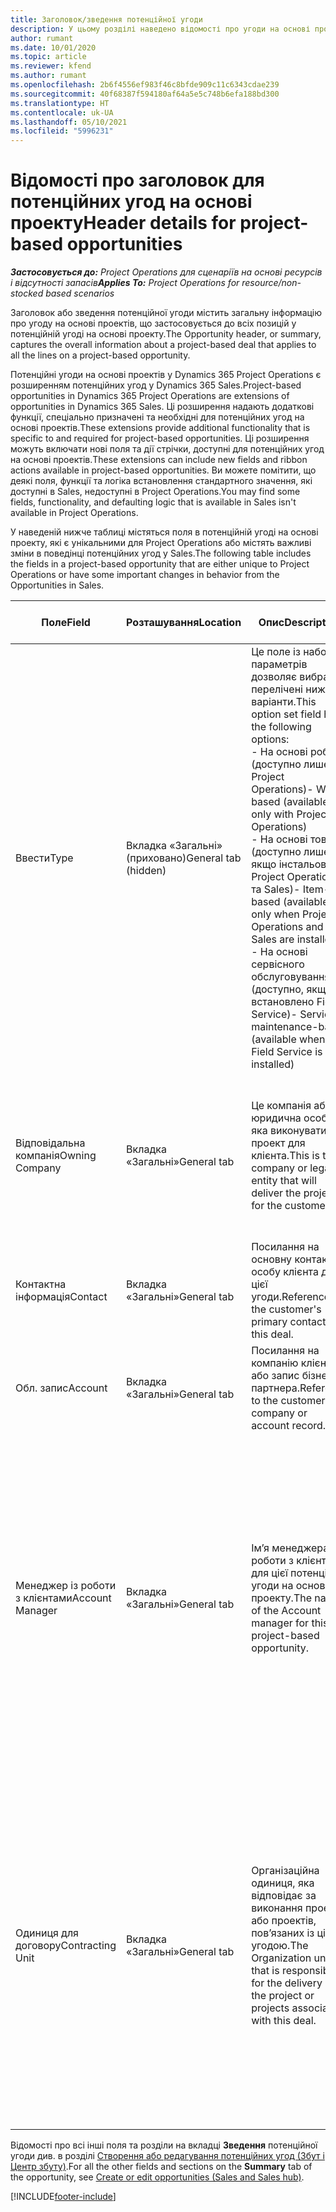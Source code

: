 ```yaml
---
title: Заголовок/зведення потенційної угоди
description: У цьому розділі наведено відомості про угоди на основі проектів, а також позиції потенційної угоди на основі проектів.
author: rumant
ms.date: 10/01/2020
ms.topic: article
ms.reviewer: kfend
ms.author: rumant
ms.openlocfilehash: 2b6f4556ef983f46c8bfde909c11c6343cdae239
ms.sourcegitcommit: 40f68387f594180af64a5e5c748b6efa188bd300
ms.translationtype: HT
ms.contentlocale: uk-UA
ms.lasthandoff: 05/10/2021
ms.locfileid: "5996231"
---
```

# <a name="header-details-for-project-based-opportunities"></a><span data-ttu-id="22f84-103">Відомості про заголовок для потенційних угод на основі проекту</span><span class="sxs-lookup"><span data-stu-id="22f84-103">Header details for project-based opportunities</span></span>

<span data-ttu-id="22f84-104">_**Застосовується до:** Project Operations для сценаріїв на основі ресурсів і відсутності запасів_</span><span class="sxs-lookup"><span data-stu-id="22f84-104">_**Applies To:** Project Operations for resource/non-stocked based scenarios_</span></span>


<span data-ttu-id="22f84-105">Заголовок або зведення потенційної угоди містить загальну інформацію про угоду на основі проектів, що застосовується до всіх позицій у потенційній угоді на основі проекту.</span><span class="sxs-lookup"><span data-stu-id="22f84-105">The Opportunity header, or summary, captures the overall information about a project-based deal that applies to all the lines on a project-based opportunity.</span></span>

<span data-ttu-id="22f84-106">Потенційні угоди на основі проектів у Dynamics 365 Project Operations є розширенням потенційних угод у Dynamics 365 Sales.</span><span class="sxs-lookup"><span data-stu-id="22f84-106">Project-based opportunities in Dynamics 365 Project Operations are extensions of opportunities in Dynamics 365 Sales.</span></span> <span data-ttu-id="22f84-107">Ці розширення надають додаткові функції, спеціально призначені та необхідні для потенційних угод на основі проектів.</span><span class="sxs-lookup"><span data-stu-id="22f84-107">These extensions provide additional functionality that is specific to and required for project-based opportunities.</span></span> <span data-ttu-id="22f84-108">Ці розширення можуть включати нові поля та дії стрічки, доступні для потенційних угод на основі проектів.</span><span class="sxs-lookup"><span data-stu-id="22f84-108">These extensions can include new fields and ribbon actions available in project-based opportunities.</span></span> <span data-ttu-id="22f84-109">Ви можете помітити, що деякі поля, функції та логіка встановлення стандартного значення, які доступні в Sales, недоступні в Project Operations.</span><span class="sxs-lookup"><span data-stu-id="22f84-109">You may find some fields, functionality, and defaulting logic that is available in Sales isn't available in Project Operations.</span></span>

<span data-ttu-id="22f84-110">У наведеній нижче таблиці містяться поля в потенційній угоді на основі проекту, які є унікальними для Project Operations або містять важливі зміни в поведінці потенційних угод у Sales.</span><span class="sxs-lookup"><span data-stu-id="22f84-110">The following table includes the fields in a project-based opportunity that are either unique to Project Operations or have some important changes in behavior from the Opportunities in Sales.</span></span>

| <span data-ttu-id="22f84-111">**Поле**</span><span class="sxs-lookup"><span data-stu-id="22f84-111">**Field**</span></span> | <span data-ttu-id="22f84-112">**Розташування**</span><span class="sxs-lookup"><span data-stu-id="22f84-112">**Location**</span></span> | <span data-ttu-id="22f84-113">**Опис**</span><span class="sxs-lookup"><span data-stu-id="22f84-113">**Description**</span></span> | <span data-ttu-id="22f84-114">**Вплив на наступні етапи**</span><span class="sxs-lookup"><span data-stu-id="22f84-114">**Downstream impact**</span></span> |
| --- | --- | --- | --- |
| <span data-ttu-id="22f84-115">Ввести</span><span class="sxs-lookup"><span data-stu-id="22f84-115">Type</span></span> | <span data-ttu-id="22f84-116">Вкладка «Загальні» (приховано)</span><span class="sxs-lookup"><span data-stu-id="22f84-116">General tab (hidden)</span></span> | <span data-ttu-id="22f84-117">Це поле із набором параметрів дозволяє вибрати перелічені нижче варіанти.</span><span class="sxs-lookup"><span data-stu-id="22f84-117">This option set field has the following options:</span></span></br><span data-ttu-id="22f84-118">- На основі робіт (доступно лише з Project Operations)</span><span class="sxs-lookup"><span data-stu-id="22f84-118">- Work-based (available only with Project Operations)</span></span></br><span data-ttu-id="22f84-119">- На основі товарів (доступно лише якщо інстальовано Project Operations та Sales)</span><span class="sxs-lookup"><span data-stu-id="22f84-119">- Item-based (available only when Project Operations and Sales are installed)</span></span></br><span data-ttu-id="22f84-120">- На основі сервісного обслуговування (доступно, якщо встановлено Field Service)</span><span class="sxs-lookup"><span data-stu-id="22f84-120">- Service maintenance-based (available when Field Service is installed)</span></span> | <span data-ttu-id="22f84-121">У разі використання Project Operations для цього значення поля автоматично встановлюється значення **На основі робіт**, яке класифікує потенційну угоду як угоду на основі проекту.</span><span class="sxs-lookup"><span data-stu-id="22f84-121">When you use Project Operations, this field value is automatically set to **Work-based** which classifies the Opportunity as project-based.</span></span> <span data-ttu-id="22f84-122">Потенційна угода має бути угодою на основі проекту, щоб дозволити усі спеціальні розширення та функції на основі проекту пізніше у процесі збуту для цієї угоди.</span><span class="sxs-lookup"><span data-stu-id="22f84-122">An Opportunity should be project-based to enable all project-specific extensions and functionality in the downstream sales process for this deal.</span></span> |
| <span data-ttu-id="22f84-123">Відповідальна компанія</span><span class="sxs-lookup"><span data-stu-id="22f84-123">Owning Company</span></span> | <span data-ttu-id="22f84-124">Вкладка «Загальні»</span><span class="sxs-lookup"><span data-stu-id="22f84-124">General tab</span></span> | <span data-ttu-id="22f84-125">Це компанія або юридична особа, яка виконуватиме проект для клієнта.</span><span class="sxs-lookup"><span data-stu-id="22f84-125">This is the company or legal entity that will deliver the project for the customer.</span></span> | <span data-ttu-id="22f84-126">Ці відомості поля копіюватимуться до відповідного поля в ціновій пропозиції проекту, створеній з цієї потенційної угоди.</span><span class="sxs-lookup"><span data-stu-id="22f84-126">This field information will be copied to the corresponding field on the Project quote that is created from this Opportunity.</span></span> |
| <span data-ttu-id="22f84-127">Контактна інформація</span><span class="sxs-lookup"><span data-stu-id="22f84-127">Contact</span></span> | <span data-ttu-id="22f84-128">Вкладка «Загальні»</span><span class="sxs-lookup"><span data-stu-id="22f84-128">General tab</span></span> | <span data-ttu-id="22f84-129">Посилання на основну контактну особу клієнта для цієї угоди.</span><span class="sxs-lookup"><span data-stu-id="22f84-129">Reference to the customer's primary contact for this deal.</span></span> | |
| <span data-ttu-id="22f84-130">Обл. запис</span><span class="sxs-lookup"><span data-stu-id="22f84-130">Account</span></span> | <span data-ttu-id="22f84-131">Вкладка «Загальні»</span><span class="sxs-lookup"><span data-stu-id="22f84-131">General tab</span></span> | <span data-ttu-id="22f84-132">Посилання на компанію клієнта або запис бізнес-партнера.</span><span class="sxs-lookup"><span data-stu-id="22f84-132">Reference to the customer's company or account record.</span></span> | |
| <span data-ttu-id="22f84-133">Менеджер із роботи з клієнтами</span><span class="sxs-lookup"><span data-stu-id="22f84-133">Account Manager</span></span> | <span data-ttu-id="22f84-134">Вкладка «Загальні»</span><span class="sxs-lookup"><span data-stu-id="22f84-134">General tab</span></span> | <span data-ttu-id="22f84-135">Ім’я менеджера із роботи з клієнтами для цієї потенційної угоди на основі проекту.</span><span class="sxs-lookup"><span data-stu-id="22f84-135">The name of the Account manager for this project-based opportunity.</span></span> | <span data-ttu-id="22f84-136">Менеджер із роботи з клієнтами відповідає за керування зв’язками з клієнтом до завершення цього проекту.</span><span class="sxs-lookup"><span data-stu-id="22f84-136">The Account manager is responsible for managing the relationship with the customer through the completion of this project.</span></span> <span data-ttu-id="22f84-137">На основі запису планованого ресурсу, прив’язаного до менеджера із роботи з клієнтами, для одиниці з договору встановлюється значення за замовчуванням.</span><span class="sxs-lookup"><span data-stu-id="22f84-137">Based on the bookable resource record tied to the Account manager, the contracting unit is defaulted.</span></span> |
| <span data-ttu-id="22f84-138">Одиниця для договору</span><span class="sxs-lookup"><span data-stu-id="22f84-138">Contracting Unit</span></span> | <span data-ttu-id="22f84-139">Вкладка «Загальні»</span><span class="sxs-lookup"><span data-stu-id="22f84-139">General tab</span></span> | <span data-ttu-id="22f84-140">Організаційна одиниця, яка відповідає за виконання проекту або проектів, пов’язаних із цією угодою.</span><span class="sxs-lookup"><span data-stu-id="22f84-140">The Organization unit that is responsible for the delivery of the project or projects associated with this deal.</span></span> | <span data-ttu-id="22f84-141">Одиниця для договору — це підрозділ компанії, який виконуватиме проекти після закриття угоди.</span><span class="sxs-lookup"><span data-stu-id="22f84-141">The contracting unit is the division of the company that will complete the project(s) after the deal is closed.</span></span> <span data-ttu-id="22f84-142">Кожна одиниця для договору має грошову одиницю, і ця грошова одиниця використовується для звіту із запланованих і фактичних витрат, що виникли під час реалізації проекту.</span><span class="sxs-lookup"><span data-stu-id="22f84-142">Every contracting unit has a currency, and this currency is used to report estimated and actual costs incurred during the project.</span></span> |

<span data-ttu-id="22f84-143">Відомості про всі інші поля та розділи на вкладці **Зведення** потенційної угоди див. в розділі [Створення або редагування потенційних угод (Збут і Центр збуту)](/dynamics365/sales-enterprise/create-edit-opportunity-sales).</span><span class="sxs-lookup"><span data-stu-id="22f84-143">For all the other fields and sections on the **Summary** tab of the opportunity, see [Create or edit opportunities (Sales and Sales hub)](/dynamics365/sales-enterprise/create-edit-opportunity-sales).</span></span>


[!INCLUDE[footer-include](../includes/footer-banner.md)]
